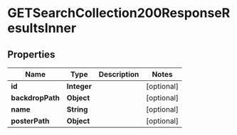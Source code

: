 

# GETSearchCollection200ResponseResultsInner


## Properties

| Name | Type | Description | Notes |
|------------ | ------------- | ------------- | -------------|
|**id** | **Integer** |  |  [optional] |
|**backdropPath** | **Object** |  |  [optional] |
|**name** | **String** |  |  [optional] |
|**posterPath** | **Object** |  |  [optional] |



